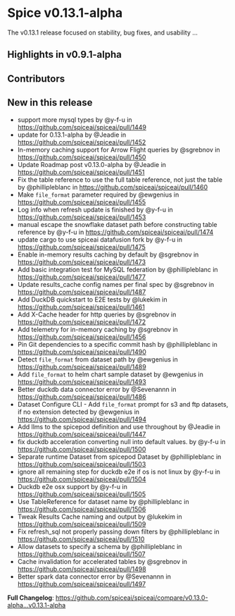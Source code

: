 # Spice v0.13.1-alpha

The v0.13.1 release focused on stability, bug fixes, and usability ...

## Highlights in v0.9.1-alpha

## Contributors

## New in this release
* support more mysql types by @y-f-u in https://github.com/spiceai/spiceai/pull/1449
* update for 0.13.1-alpha by @Jeadie in https://github.com/spiceai/spiceai/pull/1452
* In-memory caching support for Arrow Flight queries by @sgrebnov in https://github.com/spiceai/spiceai/pull/1450
* Update Roadmap post v0.13.0-alpha by @Jeadie in https://github.com/spiceai/spiceai/pull/1451
* Fix the table reference to use the full table reference, not just the table by @phillipleblanc in https://github.com/spiceai/spiceai/pull/1460
* Make `file_format` parameter required by @ewgenius in https://github.com/spiceai/spiceai/pull/1455
* Log info when refresh update is finished by @y-f-u in https://github.com/spiceai/spiceai/pull/1453
* manual escape the snowflake dataset path before constructing table reference by @y-f-u in https://github.com/spiceai/spiceai/pull/1474
* update cargo to use spiceai datafusion fork by @y-f-u in https://github.com/spiceai/spiceai/pull/1475
* Enable in-memory results caching by default by @sgrebnov in https://github.com/spiceai/spiceai/pull/1473
* Add basic integration test for MySQL federation by @phillipleblanc in https://github.com/spiceai/spiceai/pull/1477
* Update results_cache config names per final spec by @sgrebnov in https://github.com/spiceai/spiceai/pull/1487
* Add DuckDB quickstart to E2E tests by @lukekim in https://github.com/spiceai/spiceai/pull/1461
* Add X-Cache header for http queries by @sgrebnov in https://github.com/spiceai/spiceai/pull/1472
* Add telemetry for in-memory caching by @sgrebnov in https://github.com/spiceai/spiceai/pull/1456
* Pin Git dependencies to a specific commit hash by @phillipleblanc in https://github.com/spiceai/spiceai/pull/1490
* Detect `file_format` from dataset path by @ewgenius in https://github.com/spiceai/spiceai/pull/1489
* Add `file_format` to helm chart sample dataset by @ewgenius in https://github.com/spiceai/spiceai/pull/1493
* Better duckdb data connector error by @Sevenannn in https://github.com/spiceai/spiceai/pull/1486
* Dataset Configure CLI - Add `file_format` prompt for s3 and ftp datasets, if no extension detected by @ewgenius in https://github.com/spiceai/spiceai/pull/1494
* Add llms to the spicepod definition and use throughout by @Jeadie in https://github.com/spiceai/spiceai/pull/1447
* fix duckdb acceleration converting null into default values. by @y-f-u in https://github.com/spiceai/spiceai/pull/1500
* Separate runtime Dataset from spicepod Dataset by @phillipleblanc in https://github.com/spiceai/spiceai/pull/1503
* ignore all remaining step for duckdb e2e if os is not linux by @y-f-u in https://github.com/spiceai/spiceai/pull/1504
* Duckdb e2e osx support by @y-f-u in https://github.com/spiceai/spiceai/pull/1505
* Use TableReference for dataset name by @phillipleblanc in https://github.com/spiceai/spiceai/pull/1506
* Tweak Results Cache naming and output by @lukekim in https://github.com/spiceai/spiceai/pull/1509
* Fix refresh_sql not properly passing down filters by @phillipleblanc in https://github.com/spiceai/spiceai/pull/1510
* Allow datasets to specify a schema by @phillipleblanc in https://github.com/spiceai/spiceai/pull/1507
* Cache invalidation for accelerated tables by @sgrebnov in https://github.com/spiceai/spiceai/pull/1498
* Better spark data connector error by @Sevenannn in https://github.com/spiceai/spiceai/pull/1497


**Full Changelog**: https://github.com/spiceai/spiceai/compare/v0.13.0-alpha...v0.13.1-alpha
